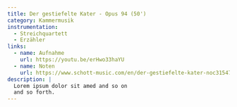 ```yaml
---
title: Der gestiefelte Kater - Opus 94 (50')
category: Kammermusik
instrumentation:
  - Streichquartett
  - Erzähler
links:
  - name: Aufnahme
    url: https://youtu.be/erHwo33haYU
  - name: Noten
    url: https://www.schott-music.com/en/der-gestiefelte-kater-noc315471.html
description: |
  Lorem ipsum dolor sit amed and so on
  and so forth.
---
```


